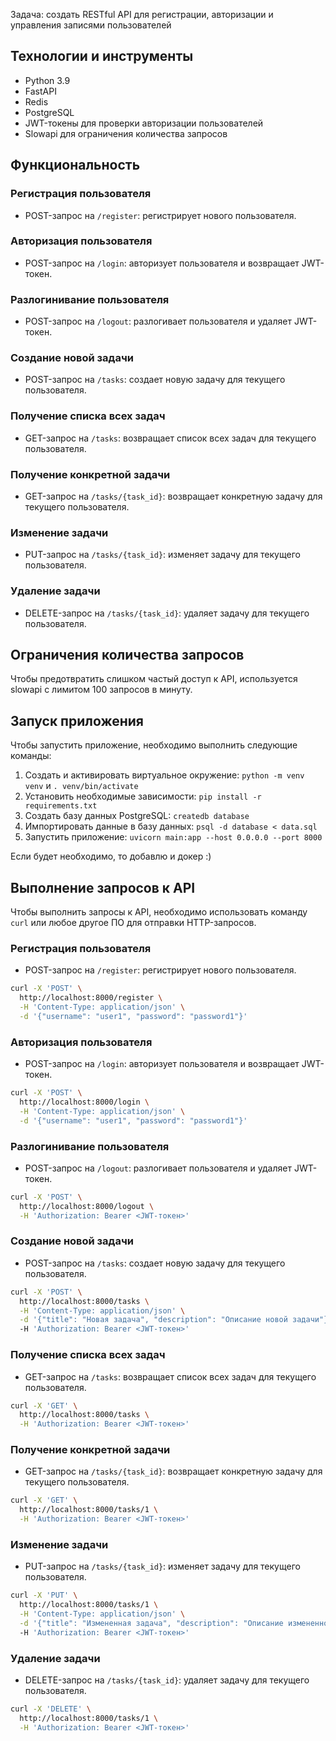 
Задача: создать RESTful API для регистрации, авторизации и управления записями пользователей

## Технологии и инструменты

* Python 3.9
* FastAPI
* Redis
* PostgreSQL
* JWT-токены для проверки авторизации пользователей
* Slowapi для ограничения количества запросов

## Функциональность

### Регистрация пользователя

* POST-запрос на `/register`: регистрирует нового пользователя.

### Авторизация пользователя

* POST-запрос на `/login`: авторизует пользователя и возвращает JWT-токен.

### Разлогинивание пользователя

* POST-запрос на `/logout`: разлогивает пользователя и удаляет JWT-токен.

### Создание новой задачи

* POST-запрос на `/tasks`: создает новую задачу для текущего пользователя.

### Получение списка всех задач

* GET-запрос на `/tasks`: возвращает список всех задач для текущего пользователя.

### Получение конкретной задачи

* GET-запрос на `/tasks/{task_id}`: возвращает конкретную задачу для текущего пользователя.

### Изменение задачи

* PUT-запрос на `/tasks/{task_id}`: изменяет задачу для текущего пользователя.

### Удаление задачи

* DELETE-запрос на `/tasks/{task_id}`: удаляет задачу для текущего пользователя.

## Ограничения количества запросов

Чтобы предотвратить слишком частый доступ к API, используется slowapi с лимитом 100 запросов в минуту.

## Запуск приложения

Чтобы запустить приложение, необходимо выполнить следующие команды:

1. Создать и активировать виртуальное окружение: `python -m venv venv` и `. venv/bin/activate`
2. Установить необходимые зависимости: `pip install -r requirements.txt`
3. Создать базу данных PostgreSQL: `createdb database`
4. Импортировать данные в базу данных: `psql -d database < data.sql`
5. Запустить приложение: `uvicorn main:app --host 0.0.0.0 --port 8000`

Если будет необходимо, то добавлю и докер :)

## Выполнение запросов к API

Чтобы выполнить запросы к API, необходимо использовать команду `curl` или любое другое ПО для отправки HTTP-запросов.


### Регистрация пользователя

* POST-запрос на `/register`: регистрирует нового пользователя.
```bash
curl -X 'POST' \
  http://localhost:8000/register \
  -H 'Content-Type: application/json' \
  -d '{"username": "user1", "password": "password1"}'
```

### Авторизация пользователя

* POST-запрос на `/login`: авторизует пользователя и возвращает JWT-токен.
```bash
curl -X 'POST' \
  http://localhost:8000/login \
  -H 'Content-Type: application/json' \
  -d '{"username": "user1", "password": "password1"}'
```

### Разлогинивание пользователя

* POST-запрос на `/logout`: разлогивает пользователя и удаляет JWT-токен.
```bash
curl -X 'POST' \
  http://localhost:8000/logout \
  -H 'Authorization: Bearer <JWT-токен>'
```

### Создание новой задачи

* POST-запрос на `/tasks`: создает новую задачу для текущего пользователя.
```bash
curl -X 'POST' \
  http://localhost:8000/tasks \
  -H 'Content-Type: application/json' \
  -d '{"title": "Новая задача", "description": "Описание новой задачи"}'
  -H 'Authorization: Bearer <JWT-токен>'
```

### Получение списка всех задач

* GET-запрос на `/tasks`: возвращает список всех задач для текущего пользователя.
```bash
curl -X 'GET' \
  http://localhost:8000/tasks \
  -H 'Authorization: Bearer <JWT-токен>'
```

### Получение конкретной задачи

* GET-запрос на `/tasks/{task_id}`: возвращает конкретную задачу для текущего пользователя.
```bash
curl -X 'GET' \
  http://localhost:8000/tasks/1 \
  -H 'Authorization: Bearer <JWT-токен>'
```

### Изменение задачи

* PUT-запрос на `/tasks/{task_id}`: изменяет задачу для текущего пользователя.
```bash
curl -X 'PUT' \
  http://localhost:8000/tasks/1 \
  -H 'Content-Type: application/json' \
  -d '{"title": "Измененная задача", "description": "Описание измененной задачи"}'
  -H 'Authorization: Bearer <JWT-токен>'
```

### Удаление задачи

* DELETE-запрос на `/tasks/{task_id}`: удаляет задачу для текущего пользователя.
```bash
curl -X 'DELETE' \
  http://localhost:8000/tasks/1 \
  -H 'Authorization: Bearer <JWT-токен>'
```
